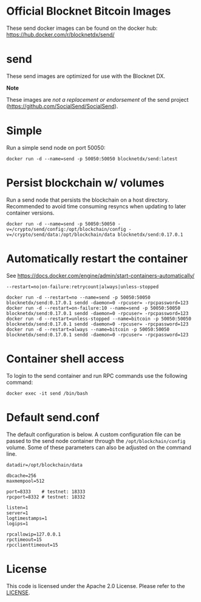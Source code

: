 Official Blocknet Bitcoin Images
=================================

These send docker images can be found on the docker hub: https://hub.docker.com/r/blocknetdx/send/

send
========

These send images are optimized for use with the Blocknet DX.

**Note**

These images are _not a replacement or endorsement_ of the send project (https://github.com/SocialSend/SocialSend).


Simple
======

Run a simple send node on port 50050:
```
docker run -d --name=send -p 50050:50050 blocknetdx/send:latest
```


Persist blockchain w/ volumes
=============================

Run a send node that persists the blockchain on a host directory. Recommended to avoid time consuming resyncs when updating to later container versions.
```
docker run -d --name=send -p 50050:50050 -v=/crypto/send/config:/opt/blockchain/config -v=/crypto/send/data:/opt/blockchain/data blocknetdx/send:0.17.0.1
```


Automatically restart the container
===================================

See https://docs.docker.com/engine/admin/start-containers-automatically/

`--restart=no|on-failure:retrycount|always|unless-stopped`

```
docker run -d --restart=no --name=send -p 50050:50050 blocknetdx/send:0.17.0.1 sendd -daemon=0 -rpcuser= -rpcpassword=123
docker run -d --restart=on-failure:10 --name=send -p 50050:50050 blocknetdx/send:0.17.0.1 sendd -daemon=0 -rpcuser= -rpcpassword=123
docker run -d --restart=unless-stopped --name=bitcoin -p 50050:50050 blocknetdx/send:0.17.0.1 sendd -daemon=0 -rpcuser= -rpcpassword=123
docker run -d --restart=always --name=bitcoin -p 50050:50050 blocknetdx/send:0.17.0.1 sendd -daemon=0 -rpcuser= -rpcpassword=123
```


Container shell access
======================

To login to the send container and run RPC commands use the following command:
```
docker exec -it send /bin/bash
```


Default send.conf
=====================

The default configuration is below. A custom configuration file can be passed to the send  node container through the `/opt/blockchain/config` volume. Some of these parameters can also be adjusted on the command line.
```
datadir=/opt/blockchain/data

dbcache=256
maxmempool=512

port=8333    # testnet: 18333
rpcport=8332 # testnet: 18332

listen=1
server=1
logtimestamps=1
logips=1

rpcallowip=127.0.0.1
rpctimeout=15
rpcclienttimeout=15
```


License
=======

This code is licensed under the Apache 2.0 License. Please refer to the [LICENSE](https://github.com/BlocknetDX/dockerimages/blob/master/LICENSE).